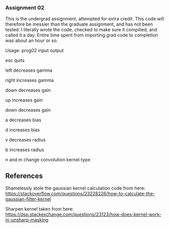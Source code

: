 ### Assignment 02

This is the undergrad assignment, attempted for extra credit. This code will therefore be messier than the graduate assignment, and has not been tested. I literally wrote the code, checked to make sure it compilied, and called it a day. Entire time spent from importing grad code to completion was about an hour or so.

Usage: prog02 input output

esc quits

left decreases gamma

right increases gamma

down decreases gain

up increases gain

down decreases gain

a decreases bias

d increases bias

v decreases radius

b increases radius

n and m change convolution kernel type

## References

Shamelessly stole the gaussian kernel calculation code from here: https://stackoverflow.com/questions/23228226/how-to-calculate-the-gaussian-filter-kernel

Sharpen kernel taken from here:
https://dsp.stackexchange.com/questions/23123/how-does-kernel-work-in-unsharp-masking
